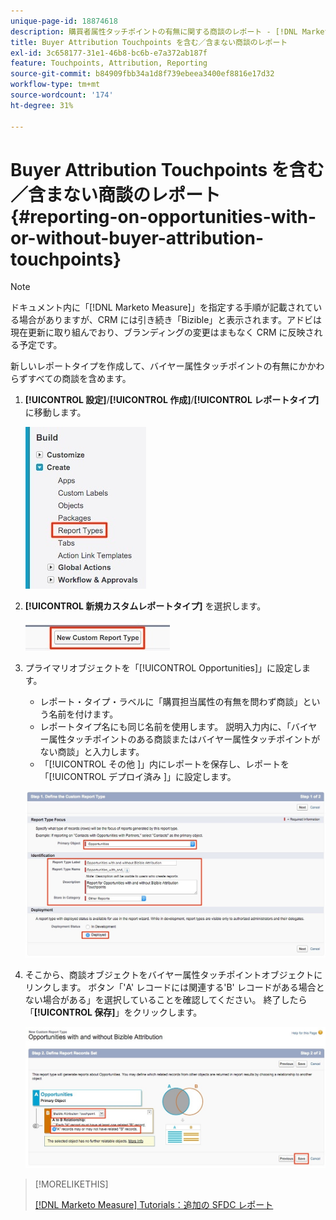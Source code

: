 ```yaml
---
unique-page-id: 18874618
description: 購買者属性タッチポイントの有無に関する商談のレポート - [!DNL Marketo Measure]
title: Buyer Attribution Touchpoints を含む／含まない商談のレポート
exl-id: 3c658177-31e1-46b8-bc6b-e7a372ab187f
feature: Touchpoints, Attribution, Reporting
source-git-commit: b84909fbb34a1d8f739ebeea3400ef8816e17d32
workflow-type: tm+mt
source-wordcount: '174'
ht-degree: 31%

---
```


# Buyer Attribution Touchpoints を含む／含まない商談のレポート {#reporting-on-opportunities-with-or-without-buyer-attribution-touchpoints}

>[!NOTE]
>
>ドキュメント内に「[!DNL Marketo Measure]」を指定する手順が記載されている場合がありますが、CRM には引き続き「Bizible」と表示されます。アドビは現在更新に取り組んでおり、ブランディングの変更はまもなく CRM に反映される予定です。

新しいレポートタイプを作成して、バイヤー属性タッチポイントの有無にかかわらずすべての商談を含めます。

1. **[!UICONTROL 設定]**/**[!UICONTROL 作成]**/**[!UICONTROL レポートタイプ]** に移動します。

   ![](assets/1-1.jpg)

1. **[!UICONTROL 新規カスタムレポートタイプ]** を選択します。

   ![](assets/2-1.jpg)

1. プライマリオブジェクトを「[!UICONTROL Opportunities]」に設定します。

   * レポート・タイプ・ラベルに「購買担当属性の有無を問わず商談」という名前を付けます。
   * レポートタイプ名にも同じ名前を使用します。 説明入力内に、「バイヤー属性タッチポイントのある商談またはバイヤー属性タッチポイントがない商談」と入力します。
   * 「[!UICONTROL  その他 ]」内にレポートを保存し、レポートを「[!UICONTROL  デプロイ済み ]」に設定します。

   ![](assets/3-1.jpg)

1. そこから、商談オブジェクトをバイヤー属性タッチポイントオブジェクトにリンクします。 ボタン「&#39;A&#39; レコードには関連する&#39;B&#39; レコードがある場合とない場合がある」を選択していることを確認してください。 終了したら「**[!UICONTROL 保存]**」をクリックします。

   ![](assets/4-1.jpg)

>[!MORELIKETHIS]
>
>[[!DNL Marketo Measure] Tutorials：追加の SFDC レポート ](https://experienceleague.adobe.com/en/docs/marketo-measure-learn/tutorials/onboarding/marketo-measure-102/addtional-salesforce-reports)
